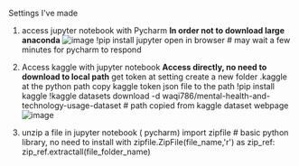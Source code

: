 Settings I've made

1. access jupyter notebook with Pycharm
**In order not to download large anaconda**
![image](https://github.com/user-attachments/assets/4decef65-f587-4de1-8748-fe9e05f0cf7a)
!pip install jupyter
open in browser # may wait a few minutes for pycharm to respond

2. Access kaggle with jupyter notebook
**Access directly, no need to download to local path**
get token at setting
create a new folder .kaggle at the python path
copy kaggle token json file to the path
!pip install kaggle
!kaggle datasets download -d waqi786/mental-health-and-technology-usage-dataset # path copied from kaggle dataset webpage
![image](https://github.com/user-attachments/assets/814556f6-2f46-4dd4-84ee-9144da766f5d)

3. unzip a file in jupyter notebook ( pycharm)
import zipfile  # basic python library, no need to install
with zipfile.ZipFile(file_name,'r') as zip_ref:
  zip_ref.extractall(file_folder_name)
